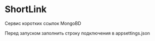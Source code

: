 # ShortLink
Сервис коротких ссылок MongoBD

Перед запуском заполнить строку подключения в appsettings.json
